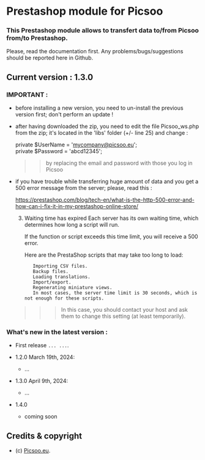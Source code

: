 # Prestashop module for Picsoo

### This Prestashop module allows to transfert data to/from Picsoo from/to Prestashop.

Please, read the documentation first. 
Any problems/bugs/suggestions should be reported here in Github.

## Current version : 1.3.0

### IMPORTANT :

- before installing a new version, you need to un-install the previous version first; don't perform an update !

- after having downloaded the zip, you need to edit the file Picsoo_ws.php from the zip; it's located in the 'libs' folder (+/- line 25) and change :

    private $UserName  = 'mycompany@picsoo.eu';<br>
    private $Password  = 'abcd12345';

    >> by replacing the email and password with those you log in Picsoo

- if you have trouble while transferring huge amount of data and you get a 500 error message from the server; please, read this :

  https://prestashop.com/blog/tech-en/what-is-the-http-500-error-and-how-can-i-fix-it-in-my-prestashop-online-store/

  3. Waiting time has expired
        Each server has its own waiting time, which determines how long a script will run.

        If the function or script exceeds this time limit, you will receive a 500 error.

        Here are the PrestaShop scripts that may take too long to load:

            Importing CSV files.
            Backup files.
            Loading translations.
            Import/export.
            Regenerating miniature views.
            In most cases, the server time limit is 30 seconds, which is not enough for these scripts.

    >>> In this case, you should contact your host and ask them to change this setting (at least temporarily).

### What's new in the latest version : 

- First release ```... ...```. 
- 1.2.0 March 19th, 2024:
  - ...
- 1.3.0 April 9th, 2024:
  - ...
 
- 1.4.0 
  - coming soon


## Credits & copyright

* (c) [Picsoo.eu](https://picsoo.eu/).

